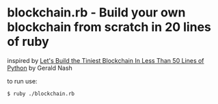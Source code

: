 # blockchain.rb - Build your own blockchain from scratch in 20 lines of ruby

inspired by
[Let's Build the Tiniest Blockchain In Less Than 50 Lines of Python](https://medium.com/crypto-currently/lets-build-the-tiniest-blockchain-e70965a248b)
by Gerald Nash


to run use:

    $ ruby ./blockchain.rb
